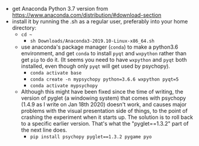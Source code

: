 * get Anaconda Python 3.7 version from https://www.anaconda.com/distribution/#download-section
* install it by running the .sh as a regular user, preferably into your home directory:
  * `cd ~`
    * `sh Downloads/Anaconda3-2019.10-Linux-x86_64.sh`
  * use anaconda's package manager (`conda`) to make a python3.6 environment, and get `conda` to install `pyqt` and `wxpython` rather 
  than get `pip` to do it. (It seems you need to have `wxpython` and `pyqt` both installed, even though only `pyqt` will get used by psychopy).
    * `conda activate base` 
    * `conda create -n mypsychopy python=3.6.6 wxpython pyqt=5` 
    * `conda activate mypsychopy`
  * Although this might have been fixed since the time of writing, the version of pyglet (a windowing system) that 
  comes with psychopy (1.4.9 as I write on Jan 18th 2020) doesn't work, and causes major problems with the visual 
  presentation side of things, to the point of crashing the experiment when it starts up. The solution is to roll 
  back to a specific earlier version. That's what the "pyglet==1.3.2" part of the next line does.
    * `pip install psychopy pyglet==1.3.2 pygame pyo`
